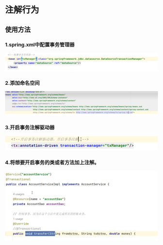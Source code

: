 # 注解行为

## 使用方法

### 1.spring.xml中配置事务管理器

![image-20240924105015072](./../../TyporaImage/Spring/image-20240924105015072.png)

### 2.添加命名空间

![image-20240924105033644](./../../TyporaImage/Spring/image-20240924105033644.png)

### 3.开启事务注解驱动器

![image-20240924105106156](./../../TyporaImage/Spring/image-20240924105106156.png)

### 4.将想要开启事务的类或者方法加上注解。

![image-20240924110134427](./../../TyporaImage/Spring/image-20240924110134427.png)
